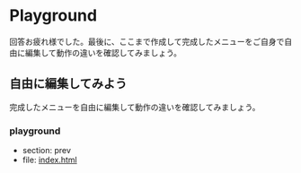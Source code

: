 # Playground
回答お疲れ様でした。最後に、ここまで作成して完成したメニューをご自身で自由に編集して動作の違いを確認してみましょう。
        
## 自由に編集してみよう
完成したメニューを自由に編集して動作の違いを確認してみましょう。
        
### playground

- section: prev
- file: [index.html](chapter6/section7/index.html)
